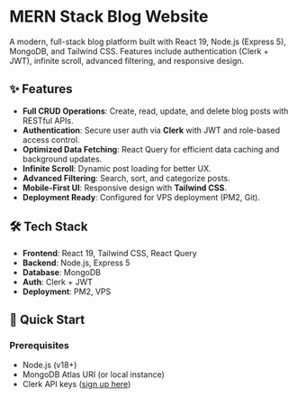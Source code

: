 # MERN Stack Blog Website

A modern, full-stack blog platform built with React 19, Node.js (Express 5), MongoDB, and Tailwind CSS. Features include authentication (Clerk + JWT), infinite scroll, advanced filtering, and responsive design.


## ✨ Features

- **Full CRUD Operations**: Create, read, update, and delete blog posts with RESTful APIs.
- **Authentication**: Secure user auth via **Clerk** with JWT and role-based access control.
- **Optimized Data Fetching**: React Query for efficient data caching and background updates.
- **Infinite Scroll**: Dynamic post loading for better UX.
- **Advanced Filtering**: Search, sort, and categorize posts.
- **Mobile-First UI**: Responsive design with **Tailwind CSS**.
- **Deployment Ready**: Configured for VPS deployment (PM2, Git).

## 🛠 Tech Stack

- **Frontend**: React 19, Tailwind CSS, React Query
- **Backend**: Node.js, Express 5
- **Database**: MongoDB
- **Auth**: Clerk + JWT
- **Deployment**: PM2, VPS

## 🚀 Quick Start

### Prerequisites
- Node.js (v18+)
- MongoDB Atlas URI (or local instance)
- Clerk API keys ([sign up here](https://clerk.dev))
